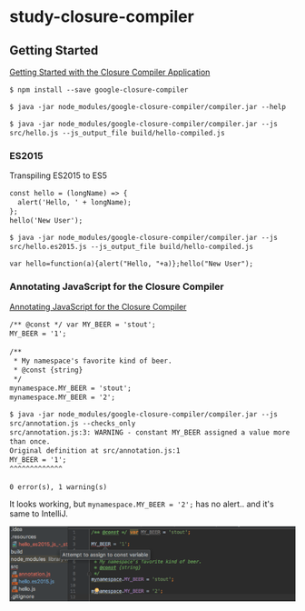 # study-closure-compiler

## Getting Started

[Getting Started with the Closure Compiler Application](https://developers.google.com/closure/compiler/docs/gettingstarted_app)

```
$ npm install --save google-closure-compiler
```

```$xslt
$ java -jar node_modules/google-closure-compiler/compiler.jar --help
```

```$xslt
$ java -jar node_modules/google-closure-compiler/compiler.jar --js src/hello.js --js_output_file build/hello-compiled.js
```

### ES2015

Transpiling ES2015 to ES5

```$xslt
const hello = (longName) => {
  alert('Hello, ' + longName);
};
hello('New User');
```

```$xslt
$ java -jar node_modules/google-closure-compiler/compiler.jar --js src/hello.es2015.js --js_output_file build/hello-compiled.js
```

```$xslt
var hello=function(a){alert("Hello, "+a)};hello("New User");
```

### Annotating JavaScript for the Closure Compiler  

[Annotating JavaScript for the Closure Compiler](https://github.com/google/closure-compiler/wiki/Annotating-JavaScript-for-the-Closure-Compiler)

```$xslt
/** @const */ var MY_BEER = 'stout';
MY_BEER = '1';

/**
 * My namespace's favorite kind of beer.
 * @const {string}
 */
mynamespace.MY_BEER = 'stout';
mynamespace.MY_BEER = '2';
```

```$xslt
$ java -jar node_modules/google-closure-compiler/compiler.jar --js src/annotation.js --checks_only
src/annotation.js:3: WARNING - constant MY_BEER assigned a value more than once.
Original definition at src/annotation.js:1
MY_BEER = '1';
^^^^^^^^^^^^^

0 error(s), 1 warning(s)
```

It looks working, but `mynamespace.MY_BEER = '2';` has no alert.. and it's same to IntelliJ.

![alert](./.resources/annotation_js_-_study-closure-compiler_-____workspaces_sandbox_study-closure-compiler_.png)

